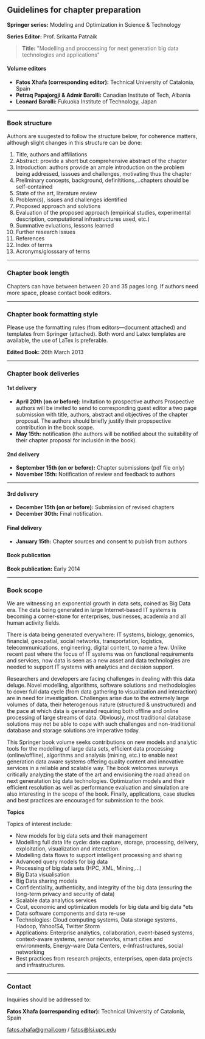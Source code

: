 ﻿## Guidelines for chapter preparation

__Springer series:__ Modeling and Optimization in Science & Technology

__Series Editor:__ Prof. Srikanta Patnaik


> __Title:__ "Modelling and proccessing for next generation big data technologies and applications"

#### Volume editors

* __Fatos Xhafa (corresponding editor):__ Technical University of Catalonia, Spain
* __Petraq Papajorgji & Admir Barolli:__ Canadian Institute of Tech, Albania
* __Leonard Barolli:__ Fukuoka Institute of Technology, Japan

***

### Book structure

Authors are suugested to follow the structure below, for coherence matters, although slight changes in this structure can be done:

1. Title, authors and affiliations
2. Abstract: provide a short but comprehensive abstract of the chapter
3. Introduction: authors provide an ample introduction on the problem being addressed, isssues and challenges, motivating thus the chapter
4. Preliminary concepts, background, definititions,...chapters should be self-contained
5. State of the art, literature review
6. Problem(s), issues and challenges identified
7. Proposed approach and solutions
8. Evaluation of the proposed approach (empirical studies, experimental description, computational infrastructures used, etc.)
9. Summative evluations, lessons learned
10. Further research issues
11. References
12. Index of terms
13. Acronyms/glosssary of terms

***

### Chapter book length

Chapters can have between between 20 and 35 pages long. If authors need more space, please contact book editors.

***

### Chapter book formatting style

Please use the formatting rules (from editors—document attached) and templates from Springer (attached). Both word and Latex templates are available, the use of LaTex is preferable.

__Edited Book:__ 26th March 2013

***

### Chapter book deliveries

#### 1st delivery
* __April 20th (on or before):__ Invitation to prospective authors Prospective authors will be invited to send to corresponding guest editor a two page submission with title, authors, abstract and objectives of the chapter proposal. The authors should briefly justify their propspective contribution in the book scope.
* __May 15th:__ notification (the authors will be notified about the suitability of their chapter proposal for inclusión in the book).

#### 2nd delivery
* __September 15th (on or before):__ Chapter submissions (pdf file only)
* __November 15th:__ Notification of review and feedback to authors

***

#### 3rd delivery
* __December 15th (on or before):__ Submission of revised chapters
* __December 30th:__ Final notification.

#### Final delivery
* __January 15th:__ Chapter sources and consent to publish from authors


#### Book publication
__Book publication:__ Early 2014

***

### Book scope

We are witnessing an exponential growth in data sets, coined as Big Data era. The data being generated in large Internet-based IT systems is becoming a corner-stone for enterprises, businesses, academia and all human activity fields.

There is data being generated everywhere: IT systems, biology, genomics, financial, geospatial, social networks, transportation, logistics, telecommunications, engineering, digital content, to name a few. Unlike recent past where the focus of IT systems was on functional requirements and services, now data is seen as a new asset and data technologies are needed to support IT systems with analytics and decision support.

Researchers and developers are facing challenges in dealing with this data deluge. Novel modelling, algorithms, software solutions and methodologies to cover full data cycle (from data gathering to visualization and interaction) are in need for investigation. Challenges arise due to the extremely large volumes of data, their heterogenous nature (structured & unstructured) and the pace at which data is generated requiring both offline and online processing of large streams of data. Obviously, most traditional database solutions may not be able to cope with such challenges and non-traditional database and storage solutions are imperative today.

This Springer book volume seeks contributions on new models and analytic tools for the modelling of large data sets, efficient data processing (online/offline), algorithms and analysis (mining, etc.) to enable next generation data aware systems offering quality content and innovative services in a reliable and scalable way. The book welcomes surveys critically analyzing the state of the art and envisioning the road ahead on next generatation big data technologies. Optimization models and their efficient resolution as well as performance evaluation and simulation are also interesting in the scope of the book. Finally, applications, case studies and best practices are encouraged for submission to the book.

__Topics__

Topics of interest include:

* New models for big data sets and their management
* Modelling full data life cycle: date capture, storage, processing, delivery, exploitation, visualization and interaction.
* Modelling data flows to support intelligent processing and sharing
* Advanced query models for big data
* Processing of big data sets (HPC, XML, Mining,...)
* Big Data visualisation
* Big Data sharing models
* Confidentiality, authenticity, and integrity of the big data (ensuring the long-term privacy and security of data)
* Scalable data analytics services
* Cost, economic and optimization models for big data and big data *ets
* Data software components and data re-use
* Technologies: Cloud computing systems, Data storage systems, Hadoop, Yahoo!S4, Twitter Storm
* Applications: Enterprise analytics, collaboration, event-based systems, context-aware systems, sensor networks, smart cities and environments, Energy-ware Data Centers, e-Infrastructures, social networking
* Best practices from research projects, enterprises, open data projects and infrastructures.

***

### Contact

Inquiries should be addressed to:

__Fatos Xhafa (corresponding editor):__ Technical University of Catalonia, Spain

fatos.xhafa@gmail.com / fatos@lsi.upc.edu
